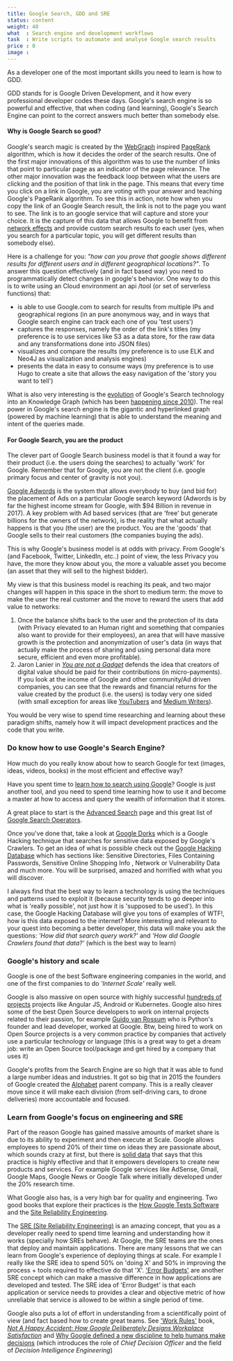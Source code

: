 ```yaml
---
title: Google Search, GDD and SRE
status: content
weight: 40
what  : Search engine and development workflows
task  : Write scripts to automate and analyse Google search results
price : 0
image : 
---
```


As a developer one of the most important skills you need to learn is how to GDD.

GDD stands for is Google Driven Development, and it how every professional developer codes these days. Google's search engine is so powerful and effective, that when coding (and learning), Google's Search Engine can point to the correct answers much better than somebody else.

#### Why is Google Search so good?

Google's search magic is created by the [WebGraph](https://en.wikipedia.org/wiki/Webgraph) inspired [PageRank](https://en.wikipedia.org/wiki/PageRank) algorithm, which is how it decides the order of the search results. One of the first major innovations of this algorithm was to use the number of links that point to particular page as an indicator of the page relevance. The other major innovation was the feedback loop between what the users are clicking and the position of that link in the page. This means that every time you click on a link in Google, you are voting with your answer and teaching Google's PageRank algorithm. To see this in action, note how when you copy the link of an Google Search result, the link is not to the page you want to see. The link is to an google service that will capture and store your choice. It is the capture of this data that allows Google to benefit from [network effects](https://en.wikipedia.org/wiki/Network_effect) and provide custom search results to each user (yes, when you search for a particular topic, you will get different results than somebody else). 

Here is a challenge for you: _"how can you prove that google shows different results for different users and in different geographical locations?"_. To answer this question effectively (and in fact based way) you need to programmatically detect changes in google's behavior. One way to do this is to write using an Cloud environment an api /tool (or set of serverless functions) that:
  - is able to use Google.com to search for results from multiple IPs and geographical regions (in an pure anonymous way, and in ways that Google search engine can track each one of you 'test users')
  - captures the responses, namely the order of the link's titles (my preference is to use services like S3 as a data store, for the raw data and any transformations done into JSON files)
  - visualizes and compare the results (my preference is to use ELK and Neo4J as visualization and analysis engines)
  - presents the data in easy to consume ways (my preference is to use Hugo to create a site that allows the easy navigation of the 'story you want to tell')

What is also very interesting is the [evolution](https://medium.com/s/story/what-google-teaches-us-2613711712de) of Google's Search technology into an Knowledge Graph (which has been [happening since 2010](https://mashable.com/2012/02/13/google-knowledge-graph-change-search/)). The real power in Google's search engine is the gigantic and hyperlinked graph (powered by machine learning) that is able to understand the meaning and intent of the queries made.

#### For Google Search, you are the product
 
The clever part of Google Search business model is that it found a way for their product (i.e. the users doing the searches) to actually 'work' for Google. Remember that for Google, you are not the client (i.e. google primary focus and center of gravity is not you).

[Google Adwords](https://en.wikipedia.org/wiki/AdWords) is the system that allows everybody to buy (and bid for) the placement of Ads on a particular Google search keyword (Adwords is by far the highest income stream for Google, with $94 Billion in revenue in 2017). A key problem with Ad based services (that are 'free' but generate billions for the owners of the network), is the reality that what actually happens is that you (the user) are the product. You are the 'goods' that Google sells to their real customers (the companies buying the ads). 

This is why Google's business model is at odds with privacy. From Google's (and Facebook, Twitter, LinkedIn, etc..) point of view, the less Privacy you have, the more they know about you, the more a valuable asset you become (an asset that they will sell to the highest bidder). 

My view is that this business model is reaching its peak, and two major changes will happen in this space in the short to medium term: the move to make the user the real customer and the move to reward the users that add value to networks:

1. Once the balance shifts back to the user and the protection of its data (with Privacy elevated to an Human right and something that companies also want to provide for their employees), an area that will have massive growth is the protection and anonymization of user's data (in ways that actually make the process of sharing and using personal data more secure, efficient and even more profitable). 
2. Jaron Lanier in _[You are not a Gadget](https://www.amazon.co.uk/You-Are-Not-Gadget-Manifesto/dp/0141049111)_ defends the idea that creators of digital value should be paid for their contributions (in micro-payments). If you look at the income of Google and other community/Ad driven companies, you can see that the rewards and financial returns for the value created by the product (i.e. the users) is today very one sided (with small exception for areas like [YouTubers](https://en.wikipedia.org/wiki/YouTuber) and [Medium Writers](https://medium.com/words-for-life/a-100-transparent-look-at-my-first-medium-paycheck-197b69483b44)).

You would be very wise to spend time researching and learning about these paradigm shifts, namely how it will impact development practices and the code that you write.

### Do know how to use Google's Search Engine?

How much do you really know about how to search Google for text (images, ideas, videos, books) in the most efficient and effective way? 

Have you spent time to [learn how to search using Google](https://support.google.com/websearch/answer/134479?hl=en&ref_topic=3081620)? Google is just another tool, and you need to spend time learning how to use it and become a master at how to access and query the wealth of information that it stores.

A great place to start is the [Advanced Search](https://www.google.com/advanced_search) page and this great list of [Google Search Operators](https://ahrefs.com/blog/google-advanced-search-operators/).

Once you've done that, take a look at [Google Dorks](https://en.wikipedia.org/wiki/Google_hacking) which is a Google Hacking technique that searches for sensitive data exposed by Google's Crawlers. To get an  idea of what is possible check out the [Google Hacking Database](https://www.exploit-db.com/google-hacking-database/) which has sections like: Sensitive Directories, Files Containing Passwords, Sensitive Online Shopping Info , Network or Vulnerability Data and much more. You will be surprised, amazed and horrified with what you will discover.

I always find that the best way to learn a technology is using the techniques and patterns used to exploit it (because security tends to go deeper into what is 'really possible', not just how it is 'supposed to be used'). In this case, the Google Hacking Database will give you tons of examples of WTF!, how is this data exposed to the internet? More interesting and relevant to your quest into becoming a better developer, this data will make you ask the questions: _'How did that search query work?'_ and _'How did Google Crawlers found that data?'_ (which is the best way to learn)

### Google's history and scale

Google is one of the best Software engineering companies in the world, and one of the first companies to do _'Internet Scale'_ really well. 

Google is also massive on open source with highly successful [hundreds of projects](https://opensource.google.com/) projects like Angular JS, Android or Kubernetes. Google also hires some of the best Open Source developers to work on internal projects related to their passion, for example [Guido van Rossum](https://en.wikipedia.org/wiki/Guido_van_Rossum) who is Python's founder and lead developer, worked at Google. Btw, being hired to work on Open Source projects is a very common practice by companies that actively use a particular technology or language (this is a great way to get a dream job: write an Open Source tool/package and get hired by a company that uses it)

Google's profits from the Search Engine are so high that it was able to fund a large number ideas and industries. It got so big that in 2015 the founders of Google created the [Alphabet](https://en.wikipedia.org/wiki/Alphabet_Inc.) parent company. This is a really cleaver move since it will make each division (from self-driving cars, to drone deliveries) more accountable and focused.

### Learn from Google's focus on engineering and SRE

Part of the reason Google has gained massive amounts of market share is due to its ability to experiment and then execute at Scale. Google allows employees to spend 20% of their time on ideas they are passionate about, which sounds crazy at first, but there is [solid data](https://www.inc.com/bryan-adams/12-ways-to-encourage-more-free-thinking-and-innovation-into-any-business.html) that says that this practice is highly effective and that it empowers developers to create new products and services. For example Google services like AdSense, Gmail, Google Maps, Google News or Google Talk where initially developed under the 20% research time. 

What Google also has, is a very high bar for quality and engineering. Two good books that explore their practices is the [How Google Tests Software](https://www.amazon.co.uk/Google-Tests-Software-James-Whittaker/dp/0321803027) and the [Site Reliability Engineering](https://www.amazon.co.uk/Site-Reliability-Engineering-Betsy-Beyer/dp/149192912X).

The [SRE (Site Reliability Engineering)](https://landing.google.com/sre/) is an amazing concept, that you as a developer really need to spend time learning and understanding how it works (specially how SREs behave). At Google, the SRE teams are the ones that deploy and maintain applications. There are many lessons that we can learn from Google's experience of deploying things at scale. For example I really like the SRE idea to spend 50% on 'doing X' and 50% in improving the process + tools required to effective do that 'X'. ['Error Budgets'](https://landing.google.com/sre/book/chapters/embracing-risk.html) are another SRE concept which can make a massive difference in how applications are developed and tested. The SRE idea of 'Error Budget' is that each application or service needs to provides a clear and objective metric of how unreliable that service is allowed to be within a single period of time.

Google also puts a lot of effort in understanding from a scientifically point of view (and fact based how to create great teams. See ['Work Rules'](https://www.amazon.co.uk/Work-Rules-Insights-Inside-Transform-ebook/dp/B00NLHJKBE) book,  _[Not A Happy Accident: How Google Deliberately Designs Workplace Satisfaction](https://www.fastcompany.com/3007268/not-happy-accident-how-google-deliberately-designs-workplace-satisfaction)_ and [Why Google defined a new discipline to help humans make decisions](https://www.fastcompany.com/90203073/why-google-defined-a-new-discipline-to-help-humans-make-decisions) (which introduces the role of _Chief Decision Officer_ and the field of _Decision Intelligence Engineering_)
